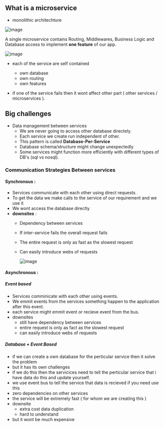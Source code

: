## What is a microservice
- monolithic architechture
  
![image](https://github.com/akshaynarsanne01/CDACMaterial/assets/147087536/3f16de25-ba54-445d-b988-cb7774de0b13)

A single microservice contains Routing, Middlewares, Business Logic and Database access to implement **one feature** of our app.

![image](https://github.com/akshaynarsanne01/CDACMaterial/assets/147087536/3a84e092-30f5-489d-8156-d675913b1982)

- each of the service are self contained
  - own database
  - own routing
  - own features

- if one of the service fails then it wont affect other part ( other services / microservices ).

## Big challenges 
- Data management between services
    - We are never going to access other database directely.
    - Each service we create run independent of other.
    - This pattern is called **Database-Per-Service**
    - Database schema/structure might change unexpectedly
    - Some services might function more efficiently with different types of DB's (sql vs nosql).
### Communication Strategies Between services
  #### Synchronous :
  - Services communicate with each other using direct requests.
  - To get the data we make calls to the service of our requirement and we use it
  - We wont access the database directly
  - **downsites** :
      - Dependency between services
      - If inter-service fails the overall request fails
      - The entire request is only as fast as the slowest request
      - Can easily introduce webs of requests
        
          ![image](https://github.com/akshaynarsanne01/CDACMaterial/assets/147087536/80f153b2-65eb-40df-966f-1c265762318e)
        
  #### Asynchronous : 
  ##### Event based 
  - Services comminicate with each other using events.
  - We emmit events from the services
      something happen to the application after this event.
  - each service might emmit event or recieve event from the bus.
  - downsites
    - still have dependency between services
    - entire request is only as fact as the slowest request
    - can easily introduce webs of requests
  ##### Database + Event Based
  - if we can create a own database for the perticular service then it solve the problem
  - but it has its own challenges
  - if we do this then the servicices need to tell the perticular service that i have data do this and update yourself.
  - we use event bus to tell the service that data is recieved if you need use this
  - zero dependencies on other services
  - the service will be extremely fast ( for whom we are creating this )
  - downsite
    - extra cost data duplication
    - hard to understand
  - but it wont be much expensive
  
